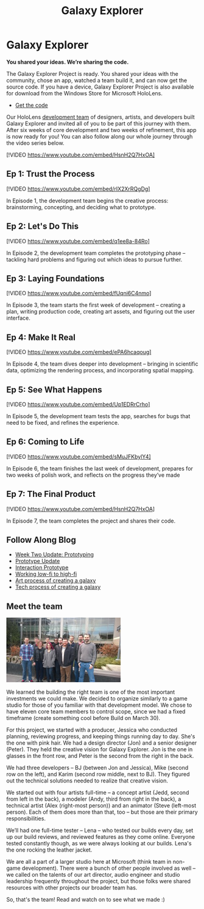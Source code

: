 ﻿---
title: Galaxy Explorer
description: 
author: 
ms.author: mazeller
ms.date: 2/28/2018
ms.topic: article
keywords: 
---



# Galaxy Explorer

**You shared your ideas. We’re sharing the code.**

The Galaxy Explorer Project is ready. You shared your ideas with the community, chose an app, watched a team build it, and can now get the source code. If you have a device, Galaxy Explorer Project is also available for download from the Windows Store for Microsoft HoloLens.
* [Get the code](https://github.com/Microsoft/GalaxyExplorer)

Our HoloLens [development team](galaxy-explorer.md#meet-the-team) of designers, artists, and developers built Galaxy Explorer and invited all of you to be part of this journey with them. After six weeks of core development and two weeks of refinement, this app is now ready for you! You can also follow along our whole journey through the video series below.

[!VIDEO https://www.youtube.com/embed/HsnH2Q7HxOA]

## Ep 1: Trust the Process

[!VIDEO https://www.youtube.com/embed/rIX2XrRQgDg]

In Episode 1, the development team begins the creative process: brainstorming, concepting, and deciding what to prototype.

## Ep 2: Let's Do This

[!VIDEO https://www.youtube.com/embed/q1ee8a-84Ro]

In Episode 2, the development team completes the prototyping phase – tackling hard problems and figuring out which ideas to pursue further.

## Ep 3: Laying Foundations

[!VIDEO https://www.youtube.com/embed/fUqni6C4nmo]

In Episode 3, the team starts the first week of development – creating a plan, writing production code, creating art assets, and figuring out the user interface.

## Ep 4: Make It Real

[!VIDEO https://www.youtube.com/embed/ePA6hcaqoug]

In Episode 4, the team dives deeper into development – bringing in scientific data, optimizing the rendering process, and incorporating spatial mapping.

## Ep 5: See What Happens

[!VIDEO https://www.youtube.com/embed/Up1EDRrCrho]

In Episode 5, the development team tests the app, searches for bugs that need to be fixed, and refines the experience.

## Ep 6: Coming to Life

[!VIDEO https://www.youtube.com/embed/sMuJFKbylY4]

In Episode 6, the team finishes the last week of development, prepares for two weeks of polish work, and reflects on the progress they’ve made

## Ep 7: The Final Product

[!VIDEO https://www.youtube.com/embed/HsnH2Q7HxOA]

In Episode 7, the team completes the project and shares their code.

## Follow Along Blog
* [Week Two Update: Prototyping](https://microsoftstudios.com/hololens/2016/02/03/week-2-update-prototyping)
* [Prototype Update](https://microsoftstudios.com/hololens/2016/02/09/prototype-update)
* [Interaction Prototype](https://microsoftstudios.com/hololens/2016/02/18/interaction-prototype)
* [Working low-fi to high-fi](https://microsoftstudios.com/hololens/2016/02/05/working-low-fi-to-high-fi)
* [Art process of creating a galaxy](https://microsoftstudios.com/hololens/2016/02/24/art-process-creating-a-galaxy)
* [Tech process of creating a galaxy](https://microsoftstudios.com/hololens/2016/03/10/tech-process-creating-a-galaxy)

## Meet the team

![Galaxy Explorer development team](images/syiteampic.jpg)

We learned the building the right team is one of the most important investments we could make. We decided to organize similarly to a game studio for those of you familiar with that development model. We chose to have eleven core team members to control scope, since we had a fixed timeframe (create something cool before Build on March 30).

For this project, we started with a producer, Jessica who conducted planning, reviewing progress, and keeping things running day to day. She's the one with pink hair. We had a design director (Jon) and a senior designer (Peter). They held the creative vision for Galaxy Explorer. Jon is the one in glasses in the front row, and Peter is the second from the right in the back.

We had three developers – BJ (between Jon and Jessica), Mike (second row on the left), and Karim (second row middle, next to BJ). They figured out the technical solutions needed to realize that creative vision.

We started out with four artists full-time – a concept artist (Jedd, second from left in the back), a modeler (Andy, third from right in the back), a technical artist (Alex (right-most person)) and an animator (Steve (left-most person). Each of them does more than that, too – but those are their primary responsibilities.

We’ll had one full-time tester – Lena – who tested our builds every day, set up our build reviews, and reviewed features as they come online. Everyone tested constantly though, as we were always looking at our builds. Lena's the one rocking the leather jacket.

We are all a part of a larger studio here at Microsoft (think team in non-game development). There were a bunch of other people involved as well – we called on the talents of our art director, audio engineer and studio leadership frequently throughout the project, but those folks were shared resources with other projects our broader team has.

So, that's the team! Read and watch on to see what we made :)